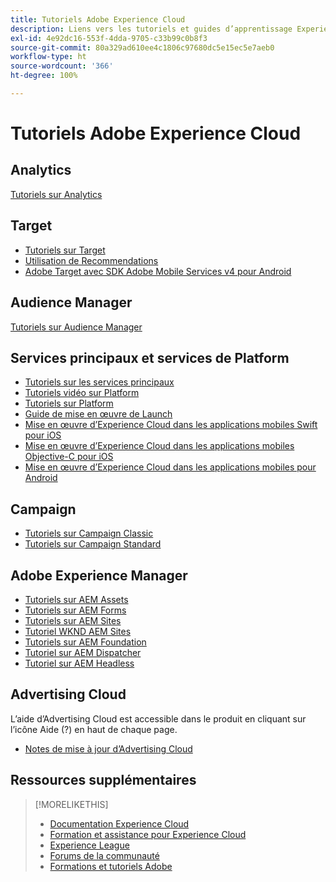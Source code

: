 ```yaml
---
title: Tutoriels Adobe Experience Cloud
description: Liens vers les tutoriels et guides d’apprentissage Experience Cloud
exl-id: 4e92dc16-553f-4dda-9705-c33b99c0b8f3
source-git-commit: 80a329ad610ee4c1806c97680dc5e15ec5e7aeb0
workflow-type: ht
source-wordcount: '366'
ht-degree: 100%

---
```


# Tutoriels Adobe Experience Cloud

## Analytics

[Tutoriels sur Analytics](https://experienceleague.adobe.com/docs/analytics-learn/tutorials/overview.html?lang=fr)

## Target

* [Tutoriels sur Target](https://experienceleague.adobe.com/docs/target-learn/tutorials/overview.html?lang=fr)
* [Utilisation de Recommendations](https://experienceleague.adobe.com/docs/target-learn/tutorials/recommendations/use-recommendations-offers.html?lang=fr)
* [Adobe Target avec SDK Adobe Mobile Services v4 pour Android](https://experienceleague.adobe.com/docs/target-learn/tutorials/mobile/overview.html?lang=fr)

## Audience Manager

[Tutoriels sur Audience Manager](https://experienceleague.adobe.com/docs/audience-manager-learn/tutorials/overview.html?lang=fr)

## Services principaux et services de Platform

* [Tutoriels sur les services principaux](https://experienceleague.adobe.com/docs/core-services-learn/tutorials/overview.html?lang=fr)
* [Tutoriels vidéo sur Platform](https://experienceleague.adobe.com/docs/platform-learn/tutorials/overview.html?lang=fr)
* [Tutoriels sur Platform](https://experienceleague.adobe.com/docs/experience-platform/tutorials/home.html?lang=fr)
* [Guide de mise en œuvre de Launch](https://experienceleague.adobe.com/docs/core-services-learn/implementing-in-websites-with-launch/index.html?lang=fr)
* [Mise en œuvre d’Experience Cloud dans les applications mobiles Swift pour iOS](https://experienceleague.adobe.com/docs/core-services-learn/implementing-in-mobile-ios-swift-apps-with-launch/index.html?lang=fr)
* [Mise en œuvre d’Experience Cloud dans les applications mobiles Objective-C pour iOS](https://experienceleague.adobe.com/docs/core-services-learn/implementing-in-mobile-ios-objective-c-apps-with-launch/index.html?lang=fr)
* [Mise en œuvre d’Experience Cloud dans les applications mobiles pour Android](https://experienceleague.adobe.com/docs/core-services-learn/implementing-in-mobile-android-apps-with-launch/index.html?lang=fr)

## Campaign

* [Tutoriels sur Campaign Classic](https://experienceleague.adobe.com/docs/campaign-classic-learn/tutorials/overview.html?lang=fr)
* [Tutoriels sur Campaign Standard](https://experienceleague.adobe.com/docs/campaign-standard-learn/tutorials/overview.html?lang=fr)

## Adobe Experience Manager

* [Tutoriels sur AEM Assets](https://experienceleague.adobe.com/docs/experience-manager-learn/assets/overview.html?lang=fr)
* [Tutoriels sur AEM Forms](https://experienceleague.adobe.com/docs/experience-manager-learn/forms/overview.html?lang=fr)
* [Tutoriels sur AEM Sites](https://experienceleague.adobe.com/docs/experience-manager-learn/sites/overview.html?lang=fr)
* [Tutoriel WKND AEM Sites](https://experienceleague.adobe.com/docs/experience-manager-learn/getting-started-wknd-tutorial-develop/overview.html?lang=fr)
* [Tutoriels sur AEM Foundation](https://experienceleague.adobe.com/docs/experience-manager-learn/assets/overview.html?lang=fr)
* [Tutoriel sur AEM Dispatcher](https://experienceleague.adobe.com/docs/experience-manager-learn/dispatcher-tutorial/overview.html?lang=fr)
* [Tutoriel sur AEM Headless](https://experienceleague.adobe.com/docs/experience-manager-learn/getting-started-with-aem-headless/overview.html?lang=fr)

## Advertising Cloud

L’aide d’Advertising Cloud est accessible dans le produit en cliquant sur l’icône Aide (?) en haut de chaque page.

* [Notes de mise à jour d’Advertising Cloud](https://experienceleague.adobe.com/docs/release-notes/experience-cloud/current.html?lang=fr)

## Ressources supplémentaires

>[!MORELIKETHIS]
>
>* [Documentation Experience Cloud](https://experienceleague.adobe.com/docs/experience-cloud/user-guides/home.html?lang=fr)
>* [Formation et assistance pour Experience Cloud](https://experienceleague.adobe.com/docs/?lang=fr)
>* [Experience League](https://experienceleague.adobe.com/?lang=fr)
>* [Forums de la communauté](https://forums.adobe.com/community/experience-cloud/)
>* [Formations et tutoriels Adobe](https://helpx.adobe.com/fr/learning.html?promoid=KAUDK)

